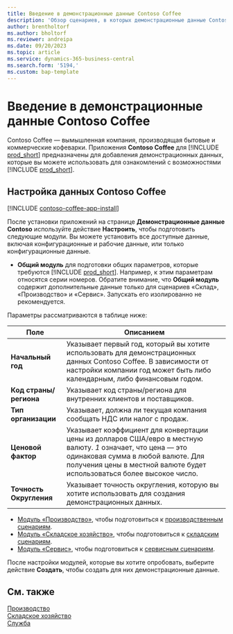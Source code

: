 ```yaml
---
title: Введение в демонстрационные данные Contoso Coffee
description: 'Обзор сценариев, в которых демонстрационные данные Contoso Coffee могут помочь вам узнать, как использовать возможности Business Central.'
author: brentholtorf
ms.author: bholtorf
ms.reviewer: andreipa
ms.date: 09/20/2023
ms.topic: article
ms.service: dynamics-365-business-central
ms.search.form: '5194,'
ms.custom: bap-template
---
```


# Введение в демонстрационные данные Contoso Coffee

Contoso Coffee — вымышленная компания, производящая бытовые и коммерческие кофеварки. Приложения **Contoso Coffee** для [!INCLUDE [prod_short](../includes/prod_short.md)] предназначены для добавления демонстрационных данных, которые вы можете использовать для ознакомлений с возможностями [!INCLUDE [prod_short](../includes/prod_short.md)].  

## Настройка данных Contoso Coffee

[!INCLUDE [contoso-coffee-app-install](../includes/contoso-coffee-app-install.md)]

После установки приложений на странице **Демонстрационные данные Contoso** используйте действие **Настроить**, чтобы подготовить следующие модули. Вы можете установить все доступные данные, включая конфигурационные и рабочие данные, или только конфигурационные данные.

 - **Общий модуль** для подготовки общих параметров, которые требуются [!INCLUDE [prod_short](../includes/prod_short.md)]. Например, к этим параметрам относятся серии номеров. Обратите внимание, что **Общий модуль** содержит дополнительные данные только для сценариев «Склад», «Производство» и «Сервис». Запускать его изолированно не рекомендуется.

Параметры рассматриваются в таблице ниже:  

|Поле  |Описанием  |
|---------|---------|
|**Начальный год** |Указывает первый год, который вы хотите использовать для демонстрационных данных Contoso Coffee. В зависимости от настройки компании год может быть либо календарным, либо финансовым годом.|
|**Код страны/региона**|Указывает код страны/региона для внутренних клиентов и поставщиков.|
|**Тип организации**    |Указывает, должна ли текущая компания сообщать НДС или налог с продаж. |
|**Ценовой фактор**     |Указывает коэффициент для конвертации цены из долларов США/евро в местную валюту. *1* означает, что цена — это одинаковая сумма в любой валюте. Для получения цены в местной валюте будет использоваться более высокое число. |
|**Точность Округления**  |Указывает точность округления, которую вы хотите использовать для создания демонстрационных данных.|

 - [Модуль «Производство»](manufacturing/contoso-coffee-manufacturing-intro.md), чтобы подготовиться к [производственным сценариям](manufacturing/contoso-coffee-manufacturing-intro.md#scenarios).
 - [Модуль «Складское хозяйство»](warehousing/contoso-coffee-warehousing-intro.md), чтобы подготовиться к [складским сценариям](warehousing/contoso-coffee-warehousing-intro.md#scenarios).
 - [Модуль «Сервис»](service/contoso-coffee-service-intro.md), чтобы подготовиться к [сервисным сценариям](service/contoso-coffee-service-intro.md#scenarios).

После настройки модулей, которые вы хотите опробовать, выберите действие **Создать**, чтобы создать для них демонстрационные данные.

## См. также

[Производство](../production-manage-manufacturing.md)  
[Складское хозяйство](../warehouse-manage-warehouse.md)  
[Служба](../service-service.md)
<!-- [Projects and Jobs](../projects-manage-projects.md) -->

